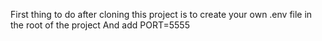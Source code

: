 

First thing to do after cloning this project is to create your own .env file in the root of the project
And add PORT=5555